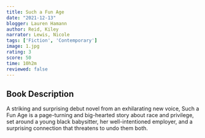 ```yaml
---
title: Such a Fun Age
date: "2021-12-13"
blogger: Lauren Hamann
author: Reid, Kiley
narrator: Lewis, Nicole
tags: ['Fiction', 'Contemporary']
image: 1.jpg
rating: 3
score: 50
time: 10h2m
reviewed: false
---
```



## Book Description

A striking and surprising debut novel from an exhilarating new voice, Such a Fun Age is a page-turning and big-hearted story about race and privilege, set around a young black babysitter, her well-intentioned employer, and a surprising connection that threatens to undo them both.